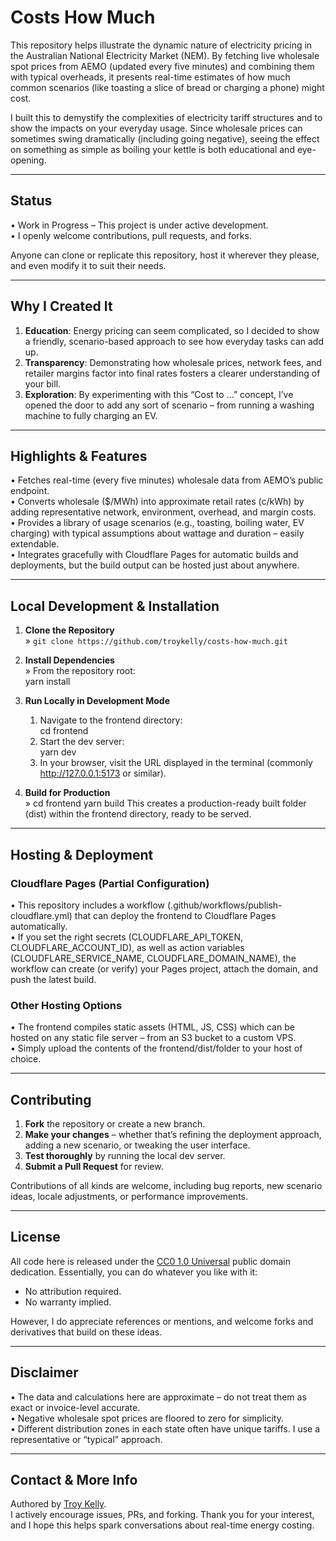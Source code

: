 # Costs How Much

This repository helps illustrate the dynamic nature of electricity pricing in the Australian National Electricity Market (NEM). By fetching live wholesale spot prices from AEMO (updated every five minutes) and combining them with typical overheads, it presents real-time estimates of how much common scenarios (like toasting a slice of bread or charging a phone) might cost.

I built this to demystify the complexities of electricity tariff structures and to show the impacts on your everyday usage. Since wholesale prices can sometimes swing dramatically (including going negative), seeing the effect on something as simple as boiling your kettle is both educational and eye-opening.

--------------------------------------------------------------------------------

## Status

• Work in Progress – This project is under active development.  
• I openly welcome contributions, pull requests, and forks.  

Anyone can clone or replicate this repository, host it wherever they please, and even modify it to suit their needs.

--------------------------------------------------------------------------------

## Why I Created It

1. **Education**: Energy pricing can seem complicated, so I decided to show a friendly, scenario-based approach to see how everyday tasks can add up.  
2. **Transparency**: Demonstrating how wholesale prices, network fees, and retailer margins factor into final rates fosters a clearer understanding of your bill.  
3. **Exploration**: By experimenting with this “Cost to ...” concept, I’ve opened the door to add any sort of scenario – from running a washing machine to fully charging an EV.  

--------------------------------------------------------------------------------

## Highlights & Features

• Fetches real-time (every five minutes) wholesale data from AEMO’s public endpoint.  
• Converts wholesale ($/MWh) into approximate retail rates (c/kWh) by adding representative network, environment, overhead, and margin costs.  
• Provides a library of usage scenarios (e.g., toasting, boiling water, EV charging) with typical assumptions about wattage and duration – easily extendable.  
• Integrates gracefully with Cloudflare Pages for automatic builds and deployments, but the build output can be hosted just about anywhere.

--------------------------------------------------------------------------------

## Local Development & Installation

1. **Clone the Repository**  
   » `git clone https://github.com/troykelly/costs-how-much.git`

2. **Install Dependencies**  
   » From the repository root:  
     yarn install

3. **Run Locally in Development Mode**  
   1. Navigate to the frontend directory:  
      cd frontend
   2. Start the dev server:  
      yarn dev
   3. In your browser, visit the URL displayed in the terminal (commonly http://127.0.0.1:5173 or similar).

4. **Build for Production**  
   »
   cd frontend
   yarn build
   This creates a production-ready built folder (dist) within the frontend directory, ready to be served.

--------------------------------------------------------------------------------

## Hosting & Deployment

### Cloudflare Pages (Partial Configuration)

• This repository includes a workflow (.github/workflows/publish-cloudflare.yml) that can deploy the frontend to Cloudflare Pages automatically.  
• If you set the right secrets (CLOUDFLARE_API_TOKEN, CLOUDFLARE_ACCOUNT_ID), as well as action variables (CLOUDFLARE_SERVICE_NAME, CLOUDFLARE_DOMAIN_NAME), the workflow can create (or verify) your Pages project, attach the domain, and push the latest build.

### Other Hosting Options

• The frontend compiles static assets (HTML, JS, CSS) which can be hosted on any static file server – from an S3 bucket to a custom VPS.  
• Simply upload the contents of the frontend/dist/folder to your host of choice.

--------------------------------------------------------------------------------

## Contributing

1. **Fork** the repository or create a new branch.  
2. **Make your changes** – whether that’s refining the deployment approach, adding a new scenario, or tweaking the user interface.  
3. **Test thoroughly** by running the local dev server.  
4. **Submit a Pull Request** for review.

Contributions of all kinds are welcome, including bug reports, new scenario ideas, locale adjustments, or performance improvements.

--------------------------------------------------------------------------------

## License

All code here is released under the [CC0 1.0 Universal](./LICENSE) public domain dedication. Essentially, you can do whatever you like with it:

- No attribution required.  
- No warranty implied.

However, I do appreciate references or mentions, and welcome forks and derivatives that build on these ideas.

--------------------------------------------------------------------------------

## Disclaimer

• The data and calculations here are approximate – do not treat them as exact or invoice-level accurate.  
• Negative wholesale spot prices are floored to zero for simplicity.  
• Different distribution zones in each state often have unique tariffs. I use a representative or “typical” approach.

--------------------------------------------------------------------------------

## Contact & More Info

Authored by [Troy Kelly](https://troykelly.com).  
I actively encourage issues, PRs, and forking. Thank you for your interest, and I hope this helps spark conversations about real-time energy costing.